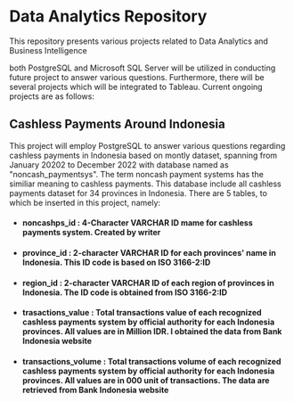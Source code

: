 # Data Analytics Repository
This repository presents various projects related to Data Analytics and Business Intelligence

both PostgreSQL and Microsoft SQL Server will be utilized in conducting future project to answer various questions. Furthermore, there will be several projects which will be integrated to Tableau. Current ongoing projects are as follows:

## Cashless Payments Around Indonesia
This project will employ PostgreSQL to answer various questions regarding cashless payments in Indonesia based on montly dataset, spanning from January 20202 to December 2022 with database named as "noncash_paymentsys". The term noncash payment systems has the similiar meaning to cashless payments. This database include all cashless payments dataset for 34 provinces in Indonesia. There are 5 tables, to which be inserted in this project, namely:

+ #### noncashps_id         : 4-Character VARCHAR ID mame for cashless payments system. Created by writer
+ #### province_id          : 2-character VARCHAR ID for each provinces' name in Indonesia. This ID code is based on ISO 3166-2:ID
+ #### region_id            : 2-character VARCHAR ID of each region of provinces in Indonesia. The ID code is obtained from ISO 3166-2:ID
+ #### trasactions_value    : Total transactions value of each recognized cashless payments system by official authority for each Indonesia provinces. All values are in Million IDR. I obtained the data from Bank Indonesia website
+ #### transactions_volume  : Total transactions volume of each recognized cashless payments system by official authority for each Indonesia provinces. All values are in 000 unit of transactions. The data are retrieved from Bank Indonesia website
